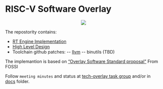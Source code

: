 # RISC-V Software Overlay 

<p align="center">
  <img src="overlay_cartoon.png" />
</p>
 
The repostority contains:

- [RT Engine Implementation](/comrv)
- [High Level Design](/docs/overlay-hld.adoc)
- Toolchain github patches:
-- [llvm](https://github.com/westerndigitalcorporation/llvm-project/tree/comrv)
-- binutils (TBD)

The implemantion is based on [“Overlay Software Standard proposal"](https://github.com/fossi-foundation/embedded-sw-overlay/tree/master/docs)
From FOSSI

Follow `meeting minutes` and status at [tech-overlay task group](https://lists.riscv.org/g/tech-overlay) and/or in [docs](/docs) folder.


